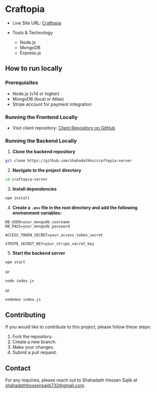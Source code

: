 
# Craftopia

- Live Site URL: [Craftopia](https://tenth-a-craftopia.web.app)

- Tools & Technology
   - Node.js
   - MongoDB
   - Express.js

## How to run locally

### Prerequisites

- Node.js (v14 or higher)
- MongoDB (local or Atlas)
- Stripe account for payment integration

### Running the Frontend Locally

- Visit client repository: [Client Repository on GitHub](https://github.com/shahadathhs/craftopia-client)

### Running the Backend Locally

1. **Clone the backend repository**

```bash
git clone https://github.com/shahadathhs/craftopia-server
```

2. **Navigate to the project directory**

```bash
cd craftopia-server
```

3. **Install dependencies**

```bash
npm install
```

4. **Create a `.env` file in the root directory and add the following environment variables:**

```env
DB_USER=your_mongodb_username
DB_PASS=your_mongodb_password

ACCESS_TOKEN_SECRET=your_access_token_secret

STRIPE_SECRET_KEY=your_stripe_secret_key
```

5. **Start the backend server**

```bash
npm start
```
or

```bash
node index.js
```
or

```bash
nodemon index.js
```

## Contributing

If you would like to contribute to this project, please follow these steps:

1. Fork the repository.
2. Create a new branch.
3. Make your changes.
4. Submit a pull request.

## Contact

For any inquiries, please reach out to Shahadath Hossen Sajib at <shahadathhossensajib732@gmail.com>.

